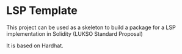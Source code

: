 # LSP Template

This project can be used as a skeleton to build a package for a LSP implementation in Solidity (LUKSO Standard Proposal)

It is based on Hardhat.
